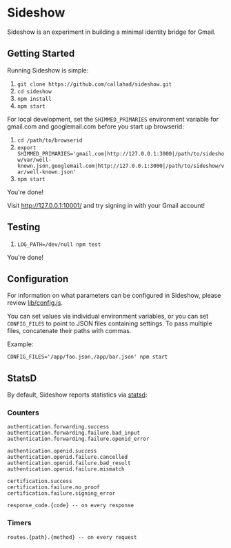Sideshow
========

Sideshow is an experiment in building a minimal identity bridge for Gmail.

Getting Started
---------------

Running Sideshow is simple:

1. `git clone https://github.com/callahad/sideshow.git`
2. `cd sideshow`
3. `npm install`
4. `npm start`

For local development, set the `SHIMMED_PRIMARIES` environment variable for gmail.com and googlemail.com before you start up browserid:

1. `cd /path/to/browserid`
2. `export SHIMMED_PRIMARIES='gmail.com|http://127.0.0.1:3000|/path/to/sideshow/var/well-known.json,googlemail.com|http://127.0.0.1:3000|/path/to/sideshow/var/well-known.json'`
3. `npm start`

You're done!

Visit http://127.0.0.1:10001/ and try signing in with your Gmail account!

Testing
-------

1. `LOG_PATH=/dev/null npm test`

You're done!

Configuration
-------------

For information on what parameters can be configured in Sideshow, please review [lib/config.js][].

You can set values via individual environment variables, or you can set `CONFIG_FILES` to point to JSON files containing settings.
To pass multiple files, concatenate their paths with commas.

Example:

    CONFIG_FILES='/app/foo.json,/app/bar.json' npm start

[lib/config.js]: https://github.com/callahad/sideshow/blob/master/lib/config.js

StatsD
------

By default, Sideshow reports statistics via [statsd](https://github.com/etsy/statsd):

### Counters

    authentication.forwarding.success
    authentication.forwarding.failure.bad_input
    authentication.forwarding.failure.openid_error

    authentication.openid.success
    authentication.openid.failure.cancelled
    authentication.openid.failure.bad_result
    authentication.openid.failure.mismatch

    certification.success
    certification.failure.no_proof
    certification.failure.signing_error

    response_code.{code} -- on every response

### Timers

    routes.{path}.{method} -- on every request
